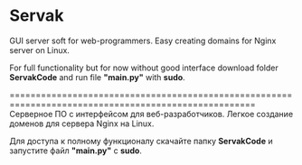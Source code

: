 # Servak
GUI server soft for web-programmers. Easy creating domains for Nginx server on Linux.  
  
For full functionality but for now without good interface download folder **ServakCode** and run file **"main.py"** with **sudo**.  
  
=====================================================================================================  
Серверное ПО с интерфейсом для веб-разработчиков. Легкое создание доменов для сервера Nginx на Linux.  
  
Для доступа к полному функционалу скачайте папку **ServakCode** и запустите файл **"main.py"** с **sudo**.
